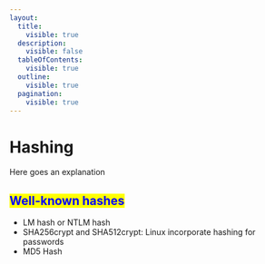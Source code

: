 ```yaml
---
layout:
  title:
    visible: true
  description:
    visible: false
  tableOfContents:
    visible: true
  outline:
    visible: true
  pagination:
    visible: true
---
```


# Hashing

Here goes an explanation

## <mark style="color:blue;">Well-known hashes</mark>

* LM hash or NTLM hash
* SHA256crypt and SHA512crypt: Linux incorporate hashing for passwords
* MD5 Hash

